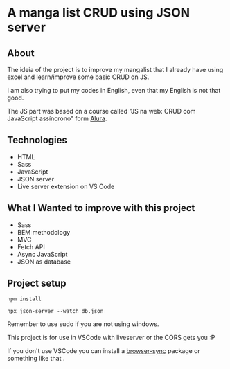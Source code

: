 # A manga list CRUD using JSON server

## About

The ideia of the project is to improve my mangalist that I already have using excel and learn/improve some basic CRUD on JS.<br>

I am also trying to put my codes in English, even that my English is not that good.<br>

The JS part was based on a course called "JS na web: CRUD com JavaScript assíncrono" form [Alura](https://cursos.alura.com.br/course/javascript-crud-assincrono).


## Technologies

- HTML
- Sass
- JavaScript
- JSON server
- Live server extension on VS Code

## What I Wanted to improve with this project

- Sass 
- BEM methodology
- MVC
- Fetch API
- Async JavaScript
- JSON as database

## Project setup

```
npm install
```
```
npx json-server --watch db.json 
```


Remember to use sudo if you are not using windows.

This project is for use in VSCode with liveserver or the CORS gets you :P

If you don't use VSCode you can install a [browser-sync](https://browsersync.io) package or something like that .


